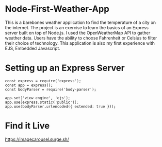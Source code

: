# Node-First-Weather-App

This is a barebones weather application to find the temperature of a city on the internet. The project is an exercise to learn the basics of an Express server built on top of Node.js. I used the OpenWeatherMap API to gather weather data. Users have the ability to choose Fahrenheit or Celsius to filter their choice of technology. This application is also my first experience with EJS, Embedded Javascript. 

# Setting up an Express Server
``` 
const express = require('express');
const app = express();
const bodyParser = require('body-parser');

app.set('view engine', 'ejs');
app.use(express.static('public'));
app.use(bodyParser.urlencoded({ extended: true }));

```
# Find it Live
https://imagecarousel.surge.sh/
